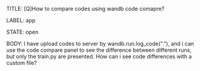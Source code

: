 TITLE:
[Q]How to compare codes using wandb code comapre?

LABEL:
app

STATE:
open

BODY:
I have upload codes to server by wandb.run.log_code("."), and i can use the code compare panel to see the difference between different runs, but only the train.py are presented. How can i see code differences with a custom file?

